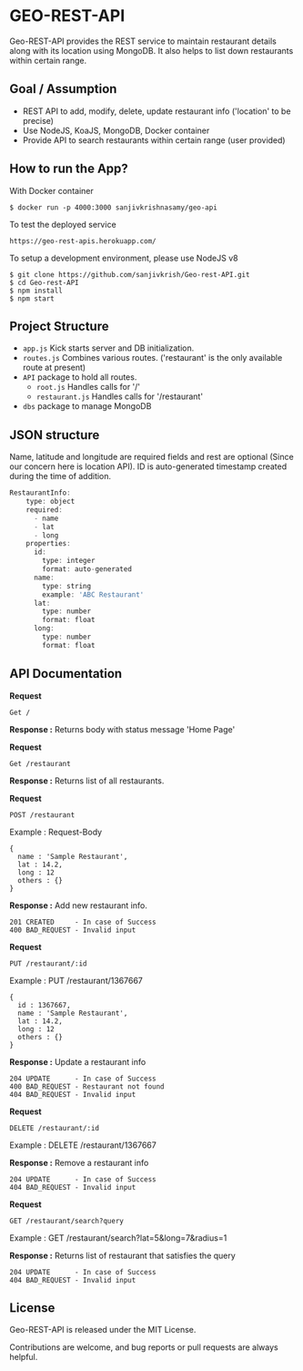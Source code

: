 # GEO-REST-API

Geo-REST-API provides the REST service to maintain restaurant details along with its location using MongoDB. It also helps to list down restaurants within certain range.

## Goal / Assumption

- REST API to add, modify, delete, update restaurant info ('location' to be precise)
- Use NodeJS, KoaJS, MongoDB, Docker container
- Provide API to search restaurants within certain range (user provided)

## How to run the App?

With Docker container

```
$ docker run -p 4000:3000 sanjivkrishnasamy/geo-api
```

To test the deployed service

```
https://geo-rest-apis.herokuapp.com/
```

To setup a development environment, please use NodeJS v8

```
$ git clone https://github.com/sanjivkrish/Geo-rest-API.git
$ cd Geo-rest-API
$ npm install
$ npm start
```

## Project Structure

* `app.js` Kick starts server and DB initialization.
* `routes.js` Combines various routes. ('restaurant' is the only available route at present)
* `API` package to hold all routes.
  * `root.js` Handles calls for '/'
  * `restaurant.js` Handles calls for '/restaurant'
* `dbs` package to manage MongoDB

## JSON structure

Name, latitude and longitude are required fields and rest are optional (Since our concern here is location API).
ID is auto-generated timestamp created during the time of addition.

```js
RestaurantInfo:
    type: object
    required:
      - name
      - lat
      - long
    properties:
      id:
        type: integer
        format: auto-generated
      name:
        type: string
        example: 'ABC Restaurant'
      lat:
        type: number
        format: float
      long:
        type: number
        format: float
```

## API Documentation

**Request**
```
Get /
```
**Response :**
Returns body with status message 'Home Page'

**Request**
```
Get /restaurant
```

**Response :**
Returns list of all restaurants.

**Request**
```
POST /restaurant
```

Example : Request-Body
```
{
  name : 'Sample Restaurant',
  lat : 14.2,
  long : 12
  others : {}
}
```

**Response :**
Add new restaurant info.
```
201 CREATED     - In case of Success
400 BAD_REQUEST - Invalid input
```

**Request**
```
PUT /restaurant/:id
```

Example : PUT /restaurant/1367667
```
{
  id : 1367667,
  name : 'Sample Restaurant',
  lat : 14.2,
  long : 12
  others : {}
}
```

**Response :**
Update a restaurant info
```
204 UPDATE      - In case of Success
400 BAD_REQUEST - Restaurant not found
404 BAD_REQUEST - Invalid input
```

**Request**
```
DELETE /restaurant/:id
```

Example : DELETE /restaurant/1367667

**Response :**
Remove a restaurant info
```
204 UPDATE      - In case of Success
404 BAD_REQUEST - Invalid input
```

**Request**
```
GET /restaurant/search?query
```

Example : GET /restaurant/search?lat=5&long=7&radius=1

**Response :**
Returns list of restaurant that satisfies the query
```
204 UPDATE      - In case of Success
404 BAD_REQUEST - Invalid input
```

## License

Geo-REST-API is released under the MIT License.

Contributions are welcome, and bug reports or pull requests are always helpful.
